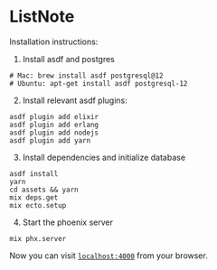 # ListNote

Installation instructions:

1. Install asdf and postgres

```
# Mac: brew install asdf postgresql@12
# Ubuntu: apt-get install asdf postgresql-12
```

2. Install relevant asdf plugins:

```
asdf plugin add elixir
asdf plugin add erlang
asdf plugin add nodejs
asdf plugin add yarn
```

3. Install dependencies and initialize database

```
asdf install
yarn
cd assets && yarn
mix deps.get
mix ecto.setup
```

4. Start the phoenix server

```
mix phx.server
```

Now you can visit [`localhost:4000`](http://localhost:4000) from your browser.

